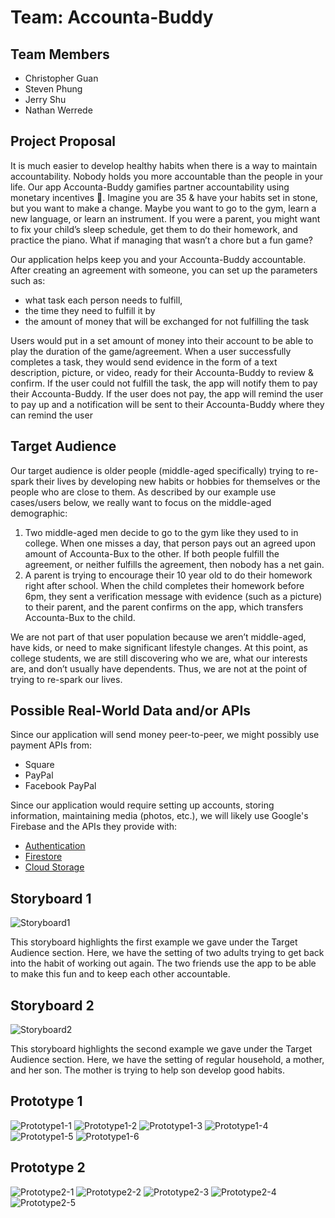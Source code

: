 # Team: Accounta-Buddy
## Team Members
- Christopher Guan
- Steven Phung
- Jerry Shu
- Nathan Werrede

## Project Proposal
It is much easier to develop healthy habits when there is a way to maintain accountability. Nobody holds you more accountable than the people in your life. Our app Accounta-Buddy gamifies partner accountability using monetary incentives :money_with_wings:. Imagine you are 35 & have your habits set in stone, but you want to make a change. Maybe you want to go to the gym, learn a new language, or learn an instrument. If you were a parent, you might want to fix your child’s sleep schedule, get them to do their homework, and practice the piano. What if managing that wasn’t a chore but a fun game?

Our application helps keep you and your Accounta-Buddy accountable. After creating an agreement with someone, you can set up the parameters such as:
- what task each person needs to fulfill,
- the time they need to fulfill it by
- the amount of money that will be exchanged for not fulfilling the task

Users would put in a set amount of money into their account to be able to play the duration of the game/agreement. When a user successfully completes a task, they would send evidence in the form of a text description, picture, or video, ready for their Accounta-Buddy to review & confirm. If the user could not fulfill the task, the app will notify them to pay their Accounta-Buddy. If the user does not pay, the app will remind the user to pay up and a notification will be sent to their Accounta-Buddy where they can remind the user

## Target Audience
Our target audience is older people (middle-aged specifically) trying to re-spark their lives by developing new habits or hobbies for themselves or the people who are close to them. As described by our example use cases/users below, we really want to focus on the middle-aged demographic:

1. Two middle-aged men decide to go to the gym like they used to in college. When one misses a day, that person pays out an agreed upon amount of Accounta-Bux to the other. If both people fulfill the agreement, or neither fulfills the agreement, then nobody has a net gain.
2.  A parent is trying to encourage their 10 year old to do their homework right after school. When the child completes their homework before 6pm, they sent a verification message with evidence (such as a picture) to their parent, and the parent confirms on the app, which transfers Accounta-Bux to the child.

We are not part of that user population because we aren’t middle-aged, have kids, or need to make significant lifestyle changes. At this point, as college students, we are still discovering who we are, what our interests are, and don’t usually have dependents. Thus, we are not at the point of trying to re-spark our lives.

## Possible Real-World Data and/or APIs
Since our application will send money peer-to-peer, we might possibly use payment APIs from:
- Square
- PayPal
- Facebook PayPal

Since our application would require setting up accounts, storing information, maintaining media (photos, etc.), we will likely use Google's Firebase and the APIs they provide with:
- [Authentication](https://firebase.google.com/products/auth/)
- [Firestore](https://firebase.google.com/products/firestore/)
- [Cloud Storage](https://firebase.google.com/products/storage/)

## Storyboard 1
![Storyboard1](./milestone1-images/storyboard1.png)

This storyboard highlights the first example we gave under the Target Audience section. Here, we have the setting of two adults trying to get back into the habit of working out again. The two friends use the app to be able to make this fun and to keep each other accountable.

## Storyboard 2
![Storyboard2](./milestone1-images/storyboard2.jpg)

This storyboard highlights the second example we gave under the Target Audience section. Here, we have the setting of regular household, a mother, and her son. The mother is trying to help son develop good habits.

## Prototype 1
![Prototype1-1](./milestone1-images/prototype1-1.jpg)
![Prototype1-2](./milestone1-images/prototype1-2.jpg)
![Prototype1-3](./milestone1-images/prototype1-3.jpg)
![Prototype1-4](./milestone1-images/prototype1-4.jpg)
![Prototype1-5](./milestone1-images/prototype1-5.jpg)
![Prototype1-6](./milestone1-images/prototype1-6.jpg)

## Prototype 2
![Prototype2-1](./milestone1-images/prototype2-1.jpg)
![Prototype2-2](./milestone1-images/prototype2-2.jpg)
![Prototype2-3](./milestone1-images/prototype2-3.jpg)
![Prototype2-4](./milestone1-images/prototype2-4.jpg)
![Prototype2-5](./milestone1-images/prototype2-5.jpg)
